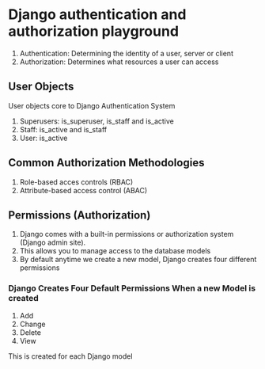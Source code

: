 # Django authentication and authorization playground

1. Authentication: Determining the identity of a user, server or client
2. Authorization: Determines what resources a user can access

## User Objects

User objects core to Django Authentication System

1. Superusers: is_superuser, is_staff and is_active
2. Staff: is_active and is_staff
3. User: is_active

## Common Authorization Methodologies

1. Role-based acces controls (RBAC)
2. Attribute-based access control (ABAC)

## Permissions (Authorization)

1. Django comes with a built-in permissions or authorization system (Django admin site).
2. This allows you to manage access to the database models
3. By default anytime we create a new model, Django creates four different permissions

### Django Creates Four Default Permissions When a new Model is created

1. Add
2. Change
3. Delete
4. View

This is created for each Django model
